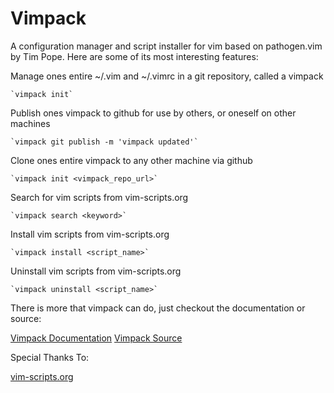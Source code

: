 # Vimpack

A configuration manager and script installer for vim based on pathogen.vim by Tim Pope. Here are some of its most interesting features:

Manage ones entire ~/.vim and ~/.vimrc in a git repository, called a vimpack

    `vimpack init`

Publish ones vimpack to github for use by others, or oneself on other machines

    `vimpack git publish -m 'vimpack updated'`

Clone ones entire vimpack to any other machine via github

    `vimpack init <vimpack_repo_url>`

Search for vim scripts from vim-scripts.org

    `vimpack search <keyword>`

Install vim scripts from vim-scripts.org

    `vimpack install <script_name>`

Uninstall vim scripts from vim-scripts.org

    `vimpack uninstall <script_name>`

There is more that vimpack can do, just checkout the documentation or source:

[Vimpack Documentation](http://relishapp.com/bramswenson/vimpack)
[Vimpack Source](https://github.com/bramswenson/vimpack)

Special Thanks To:

[vim-scripts.org](http://vim-scripts.org)
